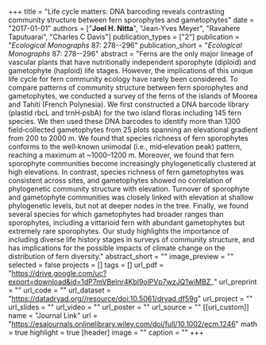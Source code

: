 +++
title = "Life cycle matters: DNA barcoding reveals contrasting community structure between fern sporophytes and gametophytes"
date = "2017-01-01"
authors = ["**Joel H. Nitta**", "Jean-Yves Meyer", "Ravahere Taputuarai", "Charles C Davis"]
publication_types = ["2"]
publication = "_Ecological Monographs_ 87: 278--296"
publication_short = "_Ecological Monographs_ 87: 278--296"
abstract = "Ferns are the only major lineage of vascular plants that have nutritionally independent sporophyte (diploid) and gametophyte (haploid) life stages. However, the implications of this unique life cycle for fern community ecology have rarely been considered. To compare patterns of community structure between fern sporophytes and gametophytes, we conducted a survey of the ferns of the islands of Moorea and Tahiti (French Polynesia). We first constructed a DNA barcode library (plastid rbcL and trnH‐psbA) for the two island floras including 145 fern species. We then used these DNA barcodes to identify more than 1300 field‐collected gametophytes from 25 plots spanning an elevational gradient from 200 to 2000 m. We found that species richness of fern sporophytes conforms to the well‐known unimodal (i.e., mid‐elevation peak) pattern, reaching a maximum at ~1000–1200 m. Moreover, we found that fern sporophyte communities become increasingly phylogenetically clustered at high elevations. In contrast, species richness of fern gametophytes was consistent across sites, and gametophytes showed no correlation of phylogenetic community structure with elevation. Turnover of sporophyte and gametophyte communities was closely linked with elevation at shallow phylogenetic levels, but not at deeper nodes in the tree. Finally, we found several species for which gametophytes had broader ranges than sporophytes, including a vittarioid fern with abundant gametophytes but extremely rare sporophytes. Our study highlights the importance of including diverse life history stages in surveys of community structure, and has implications for the possible impacts of climate change on the distribution of fern diversity."
abstract_short = ""
image_preview = ""
selected = false
projects = []
tags = []
url_pdf = "https://drive.google.com/uc?export=download&id=1dP7mVBelnr4Kbl9olPVp7wzJQ1wiMBZ_"
url_preprint = ""
url_code = ""
url_dataset = "https://datadryad.org//resource/doi:10.5061/dryad.df59g"
url_project = ""
url_slides = ""
url_video = ""
url_poster = ""
url_source = ""
[[url_custom]]
  name = "Journal Link"
  url = "https://esajournals.onlinelibrary.wiley.com/doi/full/10.1002/ecm.1246"
math = true
highlight = true
[header]
image = ""
caption = ""
+++
